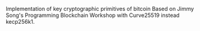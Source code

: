 Implementation of key cryptographic primitives of bitcoin Based on Jimmy Song's Programming Blockchain Workshop with Curve25519 instead kecp256k1.
